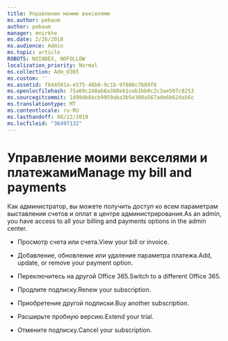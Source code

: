```yaml
---
title: Управление моими векселями
ms.author: pebaum
author: pebaum
manager: mnirkhe
ms.date: 2/26/2018
ms.audience: Admin
ms.topic: article
ROBOTS: NOINDEX, NOFOLLOW
localization_priority: Normal
ms.collection: Adm_O365
ms.custom: ''
ms.assetid: f844501a-e575-48b8-9c1b-9f800c7b89f8
ms.openlocfilehash: 75a69c248ab6a380eb1ceb1bb0c2c3ae507c8253
ms.sourcegitcommit: 1d98db8acb9959aba3b5e308a567ade6b62da56c
ms.translationtype: MT
ms.contentlocale: ru-RU
ms.lasthandoff: 08/22/2019
ms.locfileid: "36497132"
---
```

# <a name="manage-my-bill-and-payments"></a><span data-ttu-id="095f1-102">Управление моими векселями и платежами</span><span class="sxs-lookup"><span data-stu-id="095f1-102">Manage my bill and payments</span></span>

<span data-ttu-id="095f1-103">Как администратор, вы можете получить доступ ко всем параметрам выставления счетов и оплат в центре администрирования.</span><span class="sxs-lookup"><span data-stu-id="095f1-103">As an admin, you have access to all your billing and payments options in the admin center.</span></span>
  
- <span data-ttu-id="095f1-104">Просмотр счета или счета.</span><span class="sxs-lookup"><span data-stu-id="095f1-104">View your bill or invoice.</span></span>
    
- <span data-ttu-id="095f1-105">Добавление, обновление или удаление параметра платежа.</span><span class="sxs-lookup"><span data-stu-id="095f1-105">Add, update, or remove your payment option.</span></span>
    
- <span data-ttu-id="095f1-106">Переключитесь на другой Office 365.</span><span class="sxs-lookup"><span data-stu-id="095f1-106">Switch to a different Office 365.</span></span>
    
- <span data-ttu-id="095f1-107">Продлите подписку.</span><span class="sxs-lookup"><span data-stu-id="095f1-107">Renew your subscription.</span></span>
    
- <span data-ttu-id="095f1-108">Приобретение другой подписки.</span><span class="sxs-lookup"><span data-stu-id="095f1-108">Buy another subscription.</span></span>
    
- <span data-ttu-id="095f1-109">Расширьте пробную версию.</span><span class="sxs-lookup"><span data-stu-id="095f1-109">Extend your trial.</span></span>
    
- <span data-ttu-id="095f1-110">Отмените подписку.</span><span class="sxs-lookup"><span data-stu-id="095f1-110">Cancel your subscription.</span></span>
    


